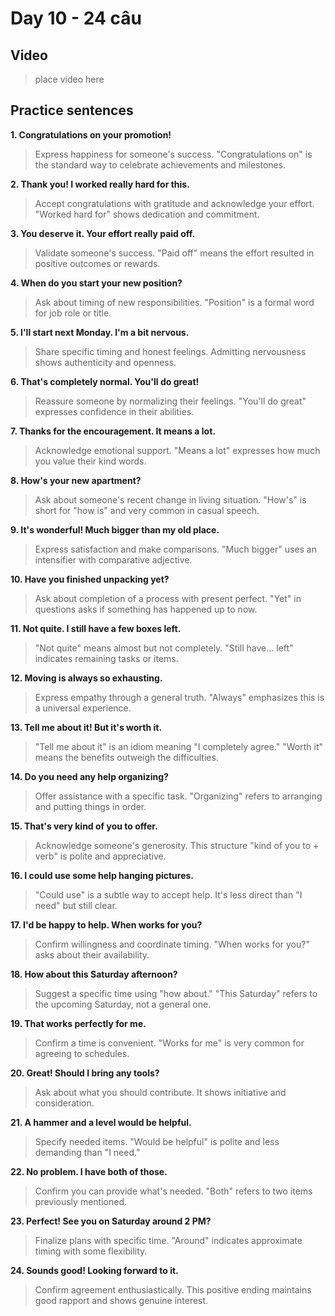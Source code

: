 # Day 10 - 24 câu

## Video
> place video here

## Practice sentences

**1. Congratulations on your promotion!**
> Express happiness for someone's success. "Congratulations on" is the standard way to celebrate achievements and milestones.

**2. Thank you! I worked really hard for this.**
> Accept congratulations with gratitude and acknowledge your effort. "Worked hard for" shows dedication and commitment.

**3. You deserve it. Your effort really paid off.**
> Validate someone's success. "Paid off" means the effort resulted in positive outcomes or rewards.

**4. When do you start your new position?**
> Ask about timing of new responsibilities. "Position" is a formal word for job role or title.

**5. I'll start next Monday. I'm a bit nervous.**
> Share specific timing and honest feelings. Admitting nervousness shows authenticity and openness.

**6. That's completely normal. You'll do great!**
> Reassure someone by normalizing their feelings. "You'll do great" expresses confidence in their abilities.

**7. Thanks for the encouragement. It means a lot.**
> Acknowledge emotional support. "Means a lot" expresses how much you value their kind words.

**8. How's your new apartment?**
> Ask about someone's recent change in living situation. "How's" is short for "how is" and very common in casual speech.

**9. It's wonderful! Much bigger than my old place.**
> Express satisfaction and make comparisons. "Much bigger" uses an intensifier with comparative adjective.

**10. Have you finished unpacking yet?**
> Ask about completion of a process with present perfect. "Yet" in questions asks if something has happened up to now.

**11. Not quite. I still have a few boxes left.**
> "Not quite" means almost but not completely. "Still have... left" indicates remaining tasks or items.

**12. Moving is always so exhausting.**
> Express empathy through a general truth. "Always" emphasizes this is a universal experience.

**13. Tell me about it! But it's worth it.**
> "Tell me about it" is an idiom meaning "I completely agree." "Worth it" means the benefits outweigh the difficulties.

**14. Do you need any help organizing?**
> Offer assistance with a specific task. "Organizing" refers to arranging and putting things in order.

**15. That's very kind of you to offer.**
> Acknowledge someone's generosity. This structure "kind of you to + verb" is polite and appreciative.

**16. I could use some help hanging pictures.**
> "Could use" is a subtle way to accept help. It's less direct than "I need" but still clear.

**17. I'd be happy to help. When works for you?**
> Confirm willingness and coordinate timing. "When works for you?" asks about their availability.

**18. How about this Saturday afternoon?**
> Suggest a specific time using "how about." "This Saturday" refers to the upcoming Saturday, not a general one.

**19. That works perfectly for me.**
> Confirm a time is convenient. "Works for me" is very common for agreeing to schedules.

**20. Great! Should I bring any tools?**
> Ask about what you should contribute. It shows initiative and consideration.

**21. A hammer and a level would be helpful.**
> Specify needed items. "Would be helpful" is polite and less demanding than "I need."

**22. No problem. I have both of those.**
> Confirm you can provide what's needed. "Both" refers to two items previously mentioned.

**23. Perfect! See you on Saturday around 2 PM?**
> Finalize plans with specific time. "Around" indicates approximate timing with some flexibility.

**24. Sounds good! Looking forward to it.**
> Confirm agreement enthusiastically. This positive ending maintains good rapport and shows genuine interest.

